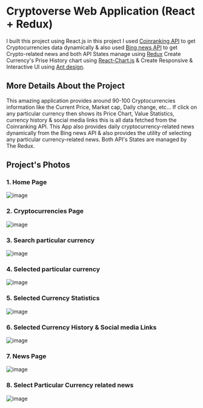 # Cryptoverse Web Application (React + Redux)
I built this project using React.js in this project I used [Coinranking API](https://rapidapi.com/Coinranking/api/coinranking1/) to get Cryptocurrencies data dynamically & also used [Bing news API](https://rapidapi.com/microsoft-azure-org-microsoft-cognitive-services/api/bing-image-search1/) to get Crypto-related news and both API States manage using [Redux](https://redux-toolkit.js.org/) Create Currency's Prise History chart using [React-Chart.js](https://www.npmjs.com/package/react-chartjs-2) & Create Responsive & Interactive UI using [Ant design](https://ant.design/).

## More Details About the Project

This amazing application provides around 90-100 Cryptocurrencies information like the Current Price, Market cap, Daily change, etc... If click on any particular currency then shows its Price Chart, Value Statistics, currency history & social media links this is all data fetched from the Coinranking API. This App also provides daily cryptocurrency-related news dynamically from the Bing news API  & also provides the utility of selecting any particular currency-related  news. Both API's States are managed by The Redux. 

## Project's Photos

### 1. Home Page
![image](https://user-images.githubusercontent.com/83348870/179364102-8b7f3d35-47ec-4c88-a399-be2499f88dc6.png)

### 2. Cryptocurrencies Page
![image](https://user-images.githubusercontent.com/83348870/179364253-32f24d7b-44ed-4e0a-8e8d-416068cfd397.png)

### 3. Search particular currency
![image](https://user-images.githubusercontent.com/83348870/179364325-3989bfe2-7752-416e-ab3c-84c8ac0e7e16.png)

### 4. Selected particular currency
![image](https://user-images.githubusercontent.com/83348870/179364403-e1e7bbf4-83ac-4138-a1ff-3aa8b36d9839.png)

### 5. Selected Currency Statistics
![image](https://user-images.githubusercontent.com/83348870/179364465-fc8e547e-8cb6-4cc9-bd2b-f6a32aec75b0.png)

### 6. Selected Currency History & Social media Links
![image](https://user-images.githubusercontent.com/83348870/179364577-21b0c305-0bd2-4f41-bef9-7037f976f166.png)

### 7. News Page
![image](https://user-images.githubusercontent.com/83348870/179364605-6efe50b3-de59-4ed1-a792-29e5a7436d34.png)

### 8. Select Particular Currency related news
![image](https://user-images.githubusercontent.com/83348870/179364734-9e799c31-5ce2-4fe7-af9f-809092cb225b.png)

